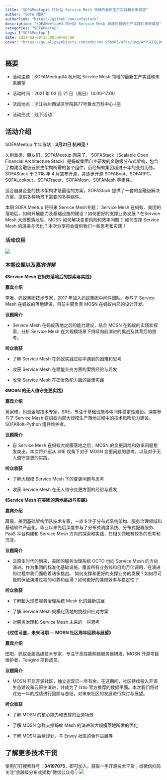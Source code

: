 ```yaml
---
title: "SOFAMeetup#4 杭州站 Service Mesh 领域的最新生产实践和未来展望"
author: "SOFA 团队"
authorlink: "https://github.com/sofastack"
description: "SOFAMeetup#4 杭州站 Service Mesh 领域的最新生产实践和未来展望"
categories: "SOFAMeetup"
tags: ["SOFAMeetup"]
date: 2021-03-09T15:00:00+08:00
cover: "https://gw.alipayobjects.com/mdn/rms_95b965/afts/img/A*PGCEQL8Cb_IAAAAAAAAAAAAAARQnAQ"
---
```


## 概要

- 活动主题：SOFAMeetup#4 杭州站 Service Mesh 领域的最新生产实践和未来展望

- 活动时间：2021 年 03 月 21 日（周日）14:00-17:00

- 活动地点：浙江杭州西湖区学院路77号黄龙万科中心-I座

- 活动形式：线下活动

## 活动介绍

SOFAMeetup 牛年首站：**3月21日 杭州见！**

久别重逢，朋友们，SOFAMeetup 回来了。
SOFAStack（Scalable Open Financial Architecture Stack）是蚂蚁集团自主研发的金融级分布式架构，包含了构建金融级云原生架构所需的各个组件，历经蚂蚁集团超过十年的业务历练。SOFAStack 于 2018 年 4 月宣布开源，并逐步开源 SOFABoot、SOFARPC、SOFALookout、SOFATracer、SOFAMosn、SOFAMesh 等组件。

适合自身企业的技术架构才是最佳的方案，SOFAStack 提供了一套的金融级解决方案，提供多种场景下需要的多种组件。

本期 SOFA Meetup 将带来 Service Mesh专题： Service Mesh 在蚂蚁、美团的落地后，如何开展能力及基础设施的建设？如何更好的支撑业务发展？在Service Mesh 大规模落地后，MOSN 如何解决变更风险和效率问题？ 如何支撑 Service Mesh 的演进与优化？本次分享将会提供我们一些思考和实践！

### 活动议程

![](https://gw.alipayobjects.com/mdn/rms_95b965/afts/img/A*ObmcSaU1vksAAAAAAAAAAAAAARQnAQ)

### 本期议题以及嘉宾详解

**《Service Mesh 在蚂蚁落地后的探索与实践》**

**嘉宾介绍**

李唯，蚂蚁集团技术专家，2017 年加入蚂蚁集团中间件团队。参与了 Service Mesh 在蚂蚁的落地建设，目前主要负责 MOSN 在蚂蚁内部的设计开发。

**议题简介**

- Service Mesh 在蚂蚁落地之后的能力建设，结合 MOSN 在蚂蚁的实践和探索，分析 Service Mesh 在大规模场景下持续向前演进的挑战及其背后的思考。

**听众收获**

- 了解 Service Mesh 在蚂蚁实践过程中遇到的困难和思考  

- 收获 Service Mesh 在赋能业务方面的案例经验与启发

- 收获 Service Mesh 在研发效能方面的最佳实践

**《MOSN 的无人值守变更实践》**

**嘉宾介绍**

黄家琦，蚂蚁金服技术专家，SRE，专注于基础设施与中间件稳定性建设。深度参与了 Service Mesh 在蚂蚁内部大规模生产落地过程中的技术风险能力建设。SOFABolt-Python 组件维护者。

**议题简介**

- 自 Service Mesh 在蚂蚁大规模落地之后，MOSN 的变更风险和效率问题愈发突出，本次将介绍从 SRE 视角下对于 MOSN 变更问题的思考，以及对于无人值守变更的实践。

**听众收获**

- 了解大规模 Service Mesh 下的变更问题与思考

- 收获 Service Mesh 在无人值守变更方面的经验与启发

**《Service Mesh 在美团的落地挑战与实践》**

**嘉宾介绍**

薛晨，美团基础架构团队技术专家，一直专注于分布式系统架构、服务治理领域和基础软件产品化。毕业以来先后深度参与了分布式调度系统、分布式配置服务、PaaS 平台构建和 Service Mesh 方向的探索和实践，在相关领域有较多的思考和沉淀。

**议题简介**

- 云原生时代的到来，美团的服务治理系统 OCTO 也向 Service Mesh 的方向演进。作为集团的标准化基础设施，覆盖所有业务线和日均万亿调用，在演进的过程中我们面临着诸多挑战。 如何支撑和更好的支撑业务的发展？如何尽可能的保证演进过程的可靠和丝滑？如何更好的兼顾效率与稳定性？

**听众收获**

- 了解超大规模服务治理系统 Mesh 化的最新进展

- 了解 Service Mesh 规模化落地的挑战和应对方案

- 对服务治理和 Service Mesh 未来的一些思考

**《过往可鉴，未来可期 — MOSN 社区周年回顾与展望》**

**嘉宾介绍**

田阳，蚂蚁金服高级技术专家，专注于高性能网络服务器研发，MOSN 开源项目维护者，Tengine 项目成员。

**议题简介**

- MOSN 开启开源社区，独立运营已一年有余。在这期间，社区持续投入开源生态建设和云原生演进，并成为了 Istio 官方推荐的数据平面。本次我们将对过去一年的成绩进行回顾与总结，对未来社区的发展进行探讨与展望。

**听众收获**

- 了解 MOSN 的核心能力和支撑的业务场景

- 了解 MOSN 怎样支撑蚂蚁 Mesh 的演进和大规模落地所做的优化

- 了解 MOSN 后续规划，与 Envoy 社区的合作进展等

## 了解更多技术干货

使用钉钉搜索群号：**34197075**，即可加入，获取一手开源技术干货；或微信扫码关注“金融级分布式架构”微信公众号👇
![](https://gw.alipayobjects.com/mdn/rms_95b965/afts/img/A*s3UzR6VeQ6cAAAAAAAAAAAAAARQnAQ)

